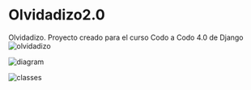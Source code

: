 # Olvidadizo2.0

Olvidadizo.
Proyecto creado para el curso Codo a Codo 4.0 de Django
![olvidadizo](https://github.com/Santiago65/Olvidadizo2.0/assets/86343642/497d19fd-767a-4e3c-87e5-21019e8a25b7)

![diagram](https://github.com/Santiago65/Olvidadizo2.0/assets/86343642/ddc39dab-18ab-45ae-b161-1340a906468f)


![classes](https://github.com/Santiago65/Olvidadizo2.0/assets/86343642/5a5a9f94-5d0b-466c-9b2f-b0fd7f8ecc30)
